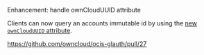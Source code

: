 Enhancement: handle ownCloudUUID attribute

Clients can now query an accounts immutable id by using the [new `ownCloudUUID` attribute](https://github.com/butonic/owncloud-ldap-schema/blob/master/owncloud.schema#L28-L34).


https://github.com/owncloud/ocis-glauth/pull/27